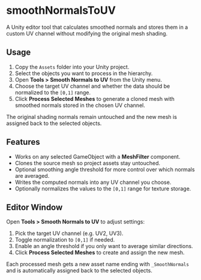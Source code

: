 # smoothNormalsToUV

A Unity editor tool that calculates smoothed normals and stores them in a custom UV channel without modifying the original mesh shading.

## Usage

1. Copy the `Assets` folder into your Unity project.
2. Select the objects you want to process in the hierarchy.
3. Open **Tools > Smooth Normals to UV** from the Unity menu.
4. Choose the target UV channel and whether the data should be normalized to the `[0,1]` range.
5. Click **Process Selected Meshes** to generate a cloned mesh with smoothed normals stored in the chosen UV channel.

The original shading normals remain untouched and the new mesh is assigned back to the selected objects.

## Features

- Works on any selected GameObject with a **MeshFilter** component.
- Clones the source mesh so project assets stay untouched.
- Optional smoothing angle threshold for more control over which normals are averaged.
- Writes the computed normals into any UV channel you choose.
- Optionally normalizes the values to the `[0,1]` range for texture storage.

## Editor Window

Open **Tools > Smooth Normals to UV** to adjust settings:

1. Pick the target UV channel (e.g. UV2, UV3).
2. Toggle normalization to `[0,1]` if needed.
3. Enable an angle threshold if you only want to average similar directions.
4. Click **Process Selected Meshes** to create and assign the new mesh.

Each processed mesh gets a new asset name ending with `_SmoothNormals` and is automatically assigned back to the selected objects.
